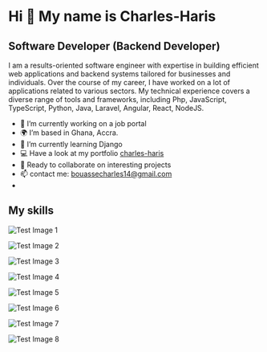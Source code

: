 # Hi 👋 My name is Charles-Haris
## Software Developer (Backend Developer)

I am a results-oriented software engineer with expertise in building efficient web applications and backend systems tailored for businesses and individuals. Over the course of my career, I have worked on a lot of applications related to various sectors. My technical experience covers a diverse range of tools and frameworks, including Php, JavaScript, TypeScript, Python, Java, Laravel, Angular, React, NodeJS.


- 🔭 I’m currently working on a job portal
- 🌍 I’m based in Ghana, Accra.
- 🌱 I’m currently learning Django
- 💻 Have a look at my portfolio  [charles-haris](https://charles-haris.org)
- 🤝 Ready to collaborate on interesting projects
- 📫 contact me: bouassecharles14@gmail.com
- 
## My skills

![Test Image 1]([3DTest.png]([https://cdn-icons-png.flaticon.com/512/25/25231.png](https://camo.githubusercontent.com/29d02b3669d6450d67e043cf5909e740dcb94c1e2306d88ac48b15b4ec55dc65/68747470733a2f2f696d672e736869656c64732e696f2f62616467652f6a6176617363726970742d2532333332333333302e7376673f7374796c653d666f722d7468652d6261646765266c6f676f3d6a617661736372697074266c6f676f436f6c6f723d253233463744463145)))

![Test Image 2](“3DTest.png”)

![Test Image 3](/3DTest.png)

![Test Image 4](https://github.com/tograh/testrepository/3DTest.png)

![Test Image 5](https://…/3DTest.png)

![Test Image 6](master/3DTest.png)

![Test Image 7](https://github.com/tograh/testrepository/master/3DTest.png)

![Test Image 8](https://raw.githubusercontent.com/tograh/testrepository/master/3DTest.png)



<!--
**charles-haris/charles-haris** is a ✨ _special_ ✨ repository because its `README.md` (this file) appears on your GitHub profile.

Here are some ideas to get you started:

- 👯 I’m looking to collaborate on ...
- 🤔 I’m looking for help with ...
- 💬 Ask me about ...
- 😄 Pronouns: ...
- ⚡ Fun fact: ...
-->
